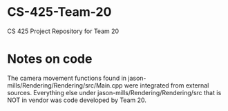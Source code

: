 # CS-425-Team-20
CS 425 Project Repository for Team 20

# Notes on code
The camera movement functions found in jason-mills/Rendering/Rendering/src/Main.cpp were integrated from external sources.
Everything else under jason-mills/Rendering/Rendering/src that is NOT in vendor was code developed by Team 20. 
